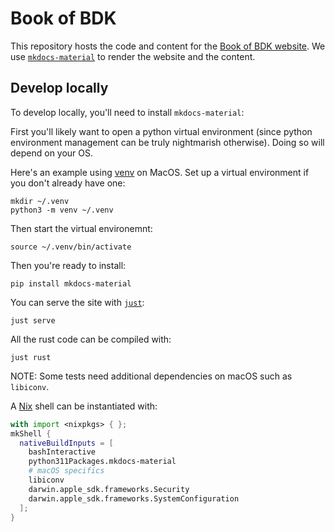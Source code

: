 # Book of BDK

This repository hosts the code and content for the [Book of BDK website](https://bitcoindevkit.github.io/book-of-bdk/).
We use [`mkdocs-material`](https://squidfunk.github.io/mkdocs-material) to render the website and the content.

## Develop locally

To develop locally, you'll need to install `mkdocs-material`:

First you'll likely want to open a python virtual environment (since python environment management can be truly nightmarish otherwise). Doing so will depend on your OS.

Here's an example using [venv](https://docs.python.org/3/library/venv.html) on MacOS. Set up a virtual environment if you don't already have one:
```shell
mkdir ~/.venv
python3 -m venv ~/.venv
```
Then start the virtual environemnt:
```shell
source ~/.venv/bin/activate
```

Then you're ready to install:

```shell
pip install mkdocs-material
```

You can serve the site with [`just`](https://just.systems/man/en/):

```shell
just serve
```

All the rust code can be compiled with:

```shell
just rust
```

NOTE: Some tests need additional dependencies on macOS such as `libiconv`.

A [Nix](https://nixos.org) shell can be instantiated with:

```nix
with import <nixpkgs> { };
mkShell {
  nativeBuildInputs = [
    bashInteractive
    python311Packages.mkdocs-material
    # macOS specifics
    libiconv
    darwin.apple_sdk.frameworks.Security
    darwin.apple_sdk.frameworks.SystemConfiguration
  ];
}
```
